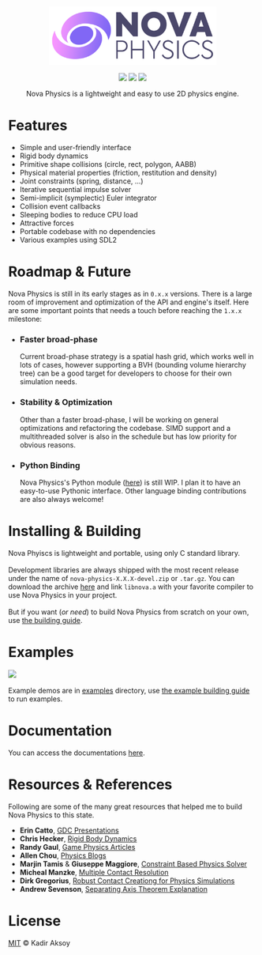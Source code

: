 <p align="center"><img src="https://raw.githubusercontent.com/kadir014/kadir014.github.io/master/assets/novaphysics.png" width=340></p>
<p align="center">
  <img src="https://img.shields.io/badge/license-MIT-blue.svg">
  <img src="https://img.shields.io/badge/version-0.5.2-yellow">
  <a href="https://www.codacy.com/gh/kadir014/nova-physics/dashboard?utm_source=github.com&amp;utm_medium=referral&amp;utm_content=kadir014/nova-physics&amp;utm_campaign=Badge_Grade"><img src="https://app.codacy.com/project/badge/Grade/9556f3db17d54b288557d3b2e9dbf366"></a>
</p>
<p align="center">
Nova Physics is a lightweight and easy to use 2D physics engine.
</p>



# Features
- Simple and user-friendly interface
- Rigid body dynamics
- Primitive shape collisions (circle, rect, polygon, AABB)
- Physical material properties (friction, restitution and density)
- Joint constraints (spring, distance, ...)
- Iterative sequential impulse solver
- Semi-implicit (symplectic) Euler integrator
- Collision event callbacks
- Sleeping bodies to reduce CPU load
- Attractive forces
- Portable codebase with no dependencies
- Various examples using SDL2



# Roadmap & Future
Nova Physics is still in its early stages as in `0.x.x` versions. There is a large room of improvement and optimization of the API and engine's itself. Here are some important points that needs a touch before reaching the `1.x.x` milestone:

- ### Faster broad-phase
  Current broad-phase strategy is a spatial hash grid, which works well in lots of cases, however supporting a BVH (bounding volume hierarchy tree) can be a good target for developers to choose for their own simulation needs.

- ### Stability & Optimization
  Other than a faster broad-phase, I will be working on general optimizations and refactoring the codebase. SIMD support and a multithreaded solver is also in the schedule but has low priority for obvious reasons.

- ### Python Binding
  Nova Physics's Python module ([here](https://github.com/kadir014/nova-physics-python)) is still WIP. I plan it to have an easy-to-use Pythonic interface. Other language binding contributions are also always welcome!



# Installing & Building
Nova Phyiscs is lightweight and portable, using only C standard library.
<br><br>
Development libraries are always shipped with the most recent release under the name of `nova-physics-X.X.X-devel.zip` or `.tar.gz`. You can download the archive [here](https://github.com/kadir014/nova-physics/releases) and link `libnova.a` with your favorite compiler to use Nova Physics in your project.
<br><br>
But if you want (*or need*) to build Nova Physics from scratch on your own, use [the building guide](https://github.com/kadir014/nova-physics/blob/main/BUILDING.md#building-nova-physics-library).



# Examples

<img src="https://raw.githubusercontent.com/kadir014/nova-physics/main/examples/assets/examplegif.gif" width=400>

Example demos are in [examples](https://github.com/kadir014/nova-physics/blob/main/examples/) directory, use [the example building guide](https://github.com/kadir014/nova-physics/blob/main/BUILDING.md#running-examples-on-windows) to run examples.



# Documentation
You can access the documentations [here](https://nova-physics.rtfd.io).



# Resources & References
Following are some of the many great resources that helped me to build Nova Physics to this state.
- **Erin Catto**, [GDC Presentations](https://box2d.org/publications/)
- **Chris Hecker**, [Rigid Body Dynamics](https://chrishecker.com/Rigid_Body_Dynamics)
- **Randy Gaul**, [Game Physics Articles](https://tutsplus.com/authors/randy-gaul)
- **Allen Chou**, [Physics Blogs](https://allenchou.net/category/physics/)
- **Marjin Tamis** & **Giuseppe Maggiore**, [Constraint Based Physics Solver](http://mft-spirit.nl/files/MTamis_ConstraintBasedPhysicsSolver.pdf)
- **Micheal Manzke**, [Multiple Contact Resolution](https://www.scss.tcd.ie/~manzkem/CS7057/cs7057-1516-10-MultipleContacts-mm.pdf)
- **Dirk Gregorius**, [Robust Contact Creationg for Physics Simulations](http://media.steampowered.com/apps/valve/2015/DirkGregorius_Contacts.pdf)
- **Andrew Sevenson**, [Separating Axis Theorem Explanation](https://www.sevenson.com.au/programming/sat/)



# License
[MIT](LICENSE) © Kadir Aksoy
